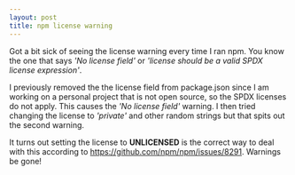 ```yaml
---
layout: post
title: npm license warning
---
```


Got a bit sick of seeing the license warning every time I ran npm. You know the one that says _'No license field'_ or _'license should be a valid SPDX license expression'_.

I previously removed the the license field from package.json since I am working on a personal project that is not open source, so the SPDX licenses do not apply. This causes the _'No license field'_ warning. I then tried changing the license to _'private'_ and other random strings but that spits out the second warning.

It turns out setting the license to __UNLICENSED__ is the correct way to deal with this according to https://github.com/npm/npm/issues/8291. Warnings be gone!
